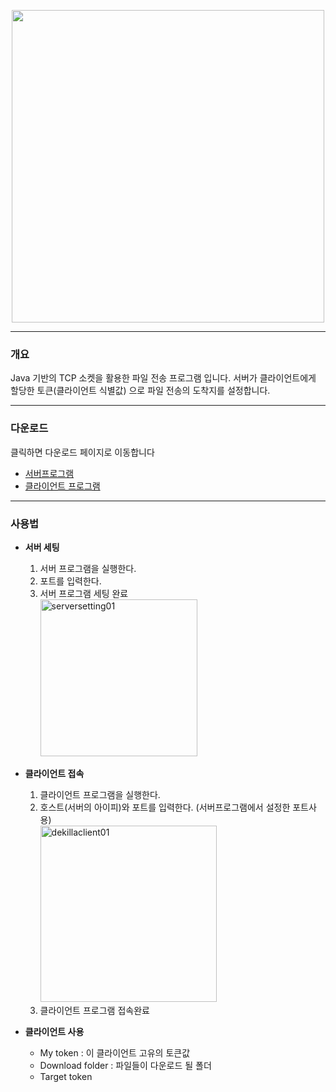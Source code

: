 <p align="center">
<img width=500 src="https://user-images.githubusercontent.com/35298140/131207077-d68d8385-a13d-408f-8095-26707f540ca2.png"></img>
</p>

---

### 개요

Java 기반의 TCP 소켓을 활용한 파일 전송 프로그램 입니다. 서버가 클라이언트에게 할당한 토큰(클라이언트 식별값)
으로 파일 전송의 도착지를 설정합니다.

---

### 다운로드

클릭하면 다운로드 페이지로 이동합니다

+ [서버프로그램](https://drive.google.com/file/d/14lgGqfvyiWtYuK6xdmy6ocGUz4f0eF12/view?usp=sharing)
+ [클라이언트 프로그램](https://drive.google.com/file/d/1gNopU7KDnpUIGSz3aWoCdRgsHrTWXRF-/view?usp=sharing)

---

### 사용법

+ **서버 세팅**
    1. 서버 프로그램을 실행한다.
    2. 포트를 입력한다.
    3. 서버 프로그램 세팅 완료  
       <img width="251" alt="serversetting01" src="https://user-images.githubusercontent.com/35298140/131212433-3172cc81-3b43-45d5-9ac4-dcffd1f61b20.PNG">


+ **클라이언트 접속**
    1. 클라이언트 프로그램을 실행한다.
    2. 호스트(서버의 아이피)와 포트를 입력한다. (서버프로그램에서 설정한 포트사용)  
       <img width="282" alt="dekillaclient01" src="https://user-images.githubusercontent.com/35298140/131212504-10b4b69a-5868-424b-a025-3ca5cc6018b6.PNG">
    3. 클라이언트 프로그램 접속완료


+ **클라이언트 사용**
  
    + My token : 이 클라이언트 고유의 토큰값
    + Download folder : 파일들이 다운로드 될 폴더
    + Target token 

    
